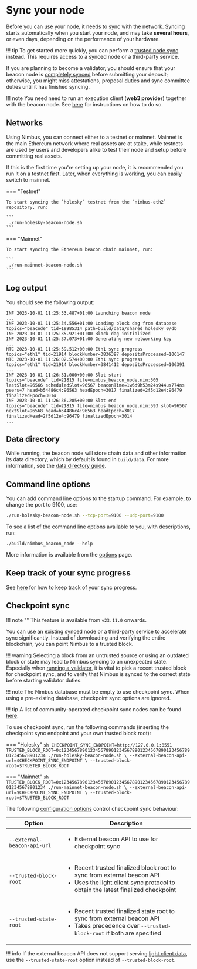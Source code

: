 # Sync your node

Before you can use your node, it needs to sync with the network.
Syncing starts automatically when you start your node, and may take **several hours**, or even days, depending on the performance of your hardware.

!!! tip
    To get started more quickly, you can perform a [trusted node sync](./trusted-node-sync.md) instead.
    This requires access to a synced node or a third-party service.


If you are planning to become a validator, you should ensure that your beacon node is [completely synced](./keep-an-eye.md#keep-track-of-your-syncing-progress) before submitting your deposit; otherwise, you might miss attestations, proposal duties and sync committee duties until it has finished syncing.

!!! note
    You need need to run an execution client (**web3 provider**) together with the beacon node.
    See [here](./eth1.md) for instructions on how to do so.

## Networks

Using Nimbus, you can connect either to a testnet or mainnet.
Mainnet is the main Ethereum network where real assets are at stake, while testnets are used by users and developers alike to test their node and setup before committing real assets.

If this is the first time you're setting up your node, it is recommended you run it on a testnet first.
Later, when everything is working, you can easily switch to mainnet.

=== "Testnet"

    To start syncing the `holesky` testnet from the `nimbus-eth2` repository, run:

    ```
     ./run-holesky-beacon-node.sh
    ```

=== "Mainnet"

    To start syncing the Ethereum beacon chain mainnet, run:

    ```
     ./run-mainnet-beacon-node.sh
    ```

## Log output

You should see the following output:

```
INF 2023-10-01 11:25:33.487+01:00 Launching beacon node
...
INF 2023-10-01 11:25:34.556+01:00 Loading block dag from database            topics="beacnde" tid=19985314 path=build/data/shared_holesky_0/db
INF 2023-10-01 11:25:35.921+01:00 Block dag initialized
INF 2023-10-01 11:25:37.073+01:00 Generating new networking key
...
NTC 2023-10-01 11:25:59.512+00:00 Eth1 sync progress                         topics="eth1" tid=21914 blockNumber=3836397 depositsProcessed=106147
NTC 2023-10-01 11:26:02.574+00:00 Eth1 sync progress                         topics="eth1" tid=21914 blockNumber=3841412 depositsProcessed=106391
...
INF 2023-10-01 11:26:31.000+00:00 Slot start                                 topics="beacnde" tid=21815 file=nimbus_beacon_node.nim:505 lastSlot=96566 scheduledSlot=96567 beaconTime=1w6d9h53m24s944us774ns peers=7 head=b54486c4:96563 headEpoch=3017 finalized=2f5d12e4:96479 finalizedEpoch=3014
INF 2023-10-01 11:26:36.285+00:00 Slot end                                   topics="beacnde" tid=21815 file=nimbus_beacon_node.nim:593 slot=96567 nextSlot=96568 head=b54486c4:96563 headEpoch=3017 finalizedHead=2f5d12e4:96479 finalizedEpoch=3014
...
```

## Data directory

While running, the beacon node will store chain data and other information its data directory, which by default is found in `build/data`.
For more information, see the [data directory guide](./data-dir.md).

## Command line options

You can add command line options to the startup command.
For example, to change the port to 9100, use:

```sh
./run-holesky-beacon-node.sh --tcp-port=9100 --udp-port=9100
```

To see a list of the command line options available to you, with descriptions, run:

```
./build/nimbus_beacon_node --help
```

More information is available from the [options](./options.md) page.

## Keep track of your sync progress

See [here](./keep-an-eye.md#keep-track-of-your-syncing-progress) for how to keep track of your sync progress.

## Checkpoint sync

!!! note ""
    This feature is available from `v23.11.0` onwards.

You can use an existing synced node or a third-party service to accelerate sync significantly. Instead of downloading and verifying the entire blockchain, you can point Nimbus to a trusted block.

!!! warning
    Selecting a block from an untrusted source or using an outdated block or state may lead to Nimbus syncing to an unexpected state. Especially when [running a validator](./run-a-validator.md), it is vital to pick a recent trusted block for checkpoint sync, and to verify that Nimbus is synced to the correct state before starting validator duties.

!!! note
    The Nimbus database must be empty to use checkpoint sync. When using a pre-existing database, checkpoint sync options are ignored.

!!! tip
    A list of community-operated checkpoint sync nodes can be found [here](https://eth-clients.github.io/checkpoint-sync-endpoints/).

To use checkpoint sync, run the following commands (inserting the checkpoint sync endpoint and your own trusted block root):

=== "Holesky"
    ```sh
    CHECKPOINT_SYNC_ENDPOINT=http://127.0.0.1:8551
    TRUSTED_BLOCK_ROOT=0x1234567890123456789012345678901234567890123456789012345678901234
    ./run-holesky-beacon-node.sh \
        --external-beacon-api-url=$CHECKPOINT_SYNC_ENDPOINT \
        --trusted-block-root=$TRUSTED_BLOCK_ROOT
    ```

=== "Mainnet"
    ```sh
    TRUSTED_BLOCK_ROOT=0x1234567890123456789012345678901234567890123456789012345678901234
    ./run-mainnet-beacon-node.sh \
        --external-beacon-api-url=$CHECKPOINT_SYNC_ENDPOINT \
        --trusted-block-root=$TRUSTED_BLOCK_ROOT
    ```

The following [configuration options](./options.md) control checkpoint sync behaviour:

| Option                                   | Description |
|------------------------------------------|-------------|
| <nobr>`--external-beacon-api-url`</nobr> | <ul><li>External beacon API to use for checkpoint sync</li></ul> |
| <nobr>`--trusted-block-root`</nobr>      | <ul><li>Recent trusted finalized block root to sync from external beacon API</li><li>Uses the [light client sync protocol](https://github.com/ethereum/consensus-specs/blob/v1.4.0-beta.4/specs/altair/light-client/sync-protocol.md) to obtain the latest finalized checkpoint</li></ul> |
| <nobr>`--trusted-state-root`</nobr>      | <ul><li>Recent trusted finalized state root to sync from external beacon API</li><li>Takes precedence over `--trusted-block-root` if both are specified</li></ul> |

!!! info
    If the external beacon API does not support serving [light client data](./light-client-data.md), use the `--trusted-state-root` option instead of `--trusted-block-root`.
